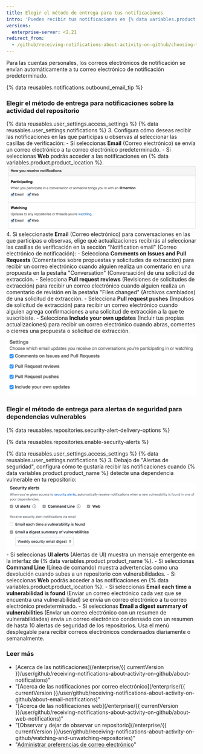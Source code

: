 ```yaml
---
title: Elegir el método de entrega para tus notificaciones
intro: 'Puedes recibir tus notificaciones en {% data variables.product.product_location %} o recibirlas mediante tu cliente de correo electrónico.'
versions:
  enterprise-server: <2.21
redirect_from:
  - /github/receiving-notifications-about-activity-on-github/choosing-the-delivery-method-for-your-notifications
---
```

Para las cuentas personales, los correos electrónicos de notificación se envían automáticamente a tu correo electrónico de notificación predeterminado.

{% data reusables.notifications.outbound_email_tip %}

### Elegir el método de entrega para notificaciones sobre la actividad del repositorio

{% data reusables.user_settings.access_settings %}
{% data reusables.user_settings.notifications %}
3. Configura cómo deseas recibir las notificaciones en las que participas u observas al seleccionar las casillas de verificación:
    - Si seleccionas **Email** (Correo electrónico) se envía un correo electrónico a tu correo electrónico predeterminado.
    - Si seleccionas **Web** podrás acceder a las notificaciones en {% data variables.product.product_location %}. ![Configurar ajustes de notificaciones](/assets/images/help/settings/ent-notifications-settings.png)
4. Si seleccionaste **Email** (Correo electrónico) para conversaciones en las que participas u observas, elige qué actualizaciones recibirás al seleccionar las casillas de verificación en la sección "Notification email" (Correo electrónico de notificación):
    - Selecciona **Comments on Issues and Pull Requests** (Comentarios sobre propuestas y solicitudes de extracción)</strong> para recibir un correo electrónico cuando alguien realiza un comentario en una propuesta en la pestaña "Conversation" (Conversación) de una solicitud de extracción.
    - Selecciona **Pull request reviews** (Revisiones de solicitudes de extracción) para recibir un correo electrónico cuando alguien realiza un comentario de revisión en la pestaña "Files changed" (Archivos cambiados) de una solicitud de extracción.
    - Selecciona **Pull request pushes** (Impulsos de solicitud de extracción) para recibir un correo electrónico cuando alguien agrega confirmaciones a una solicitud de extracción a la que te suscribiste.
    - Selecciona **Include your own updates** (Incluir tus propias actualizaciones) para recibir un correo electrónico cuando abras, comentes o cierres una propuesta o solicitud de extracción. ![Configurar opciones de notificación por correo electrónico](/assets/images/help/settings/email_notification_settings.png)

### Elegir el método de entrega para alertas de seguridad para dependencias vulnerables

{% data reusables.repositories.security-alert-delivery-options %}

{% data reusables.repositories.enable-security-alerts %}

{% data reusables.user_settings.access_settings %}
{% data reusables.user_settings.notifications %}
3. Debajo de "Alertas de seguridad", configura cómo te gustaría recibir las notificaciones cuando {% data variables.product.product_name %} detecte una dependencia vulnerable en tu repositorio: ![Opciones para configurar notificaciones para alertas de seguridad](/assets/images/help/settings/vulnerability-alerts-options.png)
    - Si seleccionas **UI alerts** (Alertas de UI) muestra un mensaje emergente en la interfaz de {% data variables.product.product_name %}.
    - Si seleccionas **Command Line** (Línea de comando) muestra advertencias como una devolución cuando subes a un repositorio con vulnerabilidades.
    - Si seleccionas **Web** podrás acceder a las notificaciones en {% data variables.product.product_location %}.
    - Si seleccionas **Email each time a vulnerabilidad is found** (Enviar un correo electrónico cada vez que se encuentra una vulnerabilidad) se envía un correo electrónico a tu correo electrónico predeterminado.
    - Si seleccionas **Email a digest summary of vulnerabilities** (Enviar un correo electrónico con un resumen de vulnerabilidades) envía un correo electrónico condensado con un resumen de hasta 10 alertas de seguridad de los repositorios. Usa el menú desplegable para recibir correos electrónicos condensados diariamente o semanalmente.

### Leer más

- [Acerca de las notificaciones](/enterprise/{{ currentVersion }}/user/github/receiving-notifications-about-activity-on-github/about-notifications)"
- "[Acerca de las notificaciones por correo electrónico](/enterprise/{{ currentVersion }}/user/github/receiving-notifications-about-activity-on-github/about-email-notifications)"
- "[Acerca de las notificaciones web](/enterprise/{{ currentVersion }}/user/github/receiving-notifications-about-activity-on-github/about-web-notifications)"
- "[Observar y dejar de observar un repositorio](/enterprise/{{ currentVersion }}/user/github/receiving-notifications-about-activity-on-github/watching-and-unwatching-repositories)"
- "[Administrar preferencias de correo electrónico](/articles/managing-email-preferences)"
